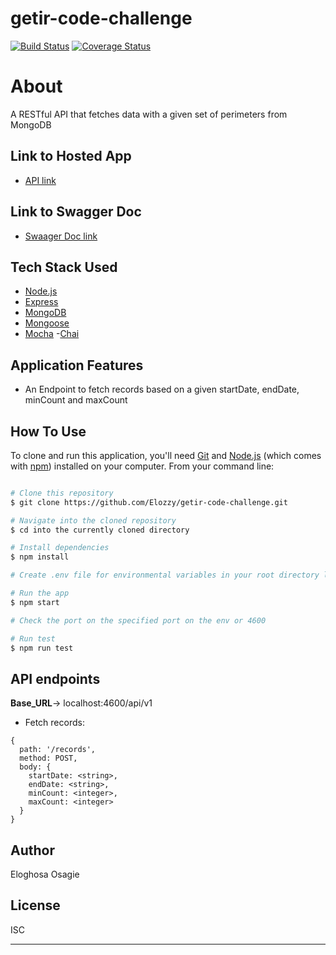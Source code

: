 # getir-code-challenge

[![Build Status](https://travis-ci.org/Elozzy/getir-code-challenge.svg?branch=main)](https://travis-ci.org/Elozzy/getir-code-challenge)
[![Coverage Status](https://coveralls.io/repos/github/Elozzy/getir-code-challenge/badge.svg)](https://coveralls.io/github/Elozzy/getir-code-challenge)

# About

A RESTful API that fetches data with a given set of perimeters from MongoDB

## Link to Hosted App

- [API link](http://safe-sierra-84083.herokuapp.com/api/v1/records)

## Link to Swagger Doc

- [Swaager Doc link](https://safe-sierra-84083.herokuapp.com/api-docs/)

## Tech Stack Used

- [Node.js](https://nodejs.org/)
- [Express](https://expressjs.com/)
- [MongoDB](https://www.mongodb.com/)
- [Mongoose](https://mongoosejs.com/)
- [Mocha](https://mochajs.org/) 
-[Chai](https://www.chaijs.com/)

## Application Features

- An Endpoint to fetch records based on a given startDate, endDate, minCount and maxCount

## How To Use

To clone and run this application, you'll need [Git](https://git-scm.com) and [Node.js](https://nodejs.org/en/download/) (which comes with [npm](http://npmjs.com)) installed on your computer. From your command line:

```bash

# Clone this repository
$ git clone https://github.com/Elozzy/getir-code-challenge.git

# Navigate into the cloned repository
$ cd into the currently cloned directory

# Install dependencies
$ npm install

# Create .env file for environmental variables in your root directory like the sample.env file and provide the keys

# Run the app
$ npm start

# Check the port on the specified port on the env or 4600

# Run test
$ npm run test
```

## API endpoints

**Base_URL**-> localhost:4600/api/v1

- Fetch records:

```
{
  path: '/records',
  method: POST,
  body: {
    startDate: <string>,
    endDate: <string>,
    minCount: <integer>,
    maxCount: <integer>
  }
}
```

## Author

Eloghosa Osagie

## License

ISC

---
